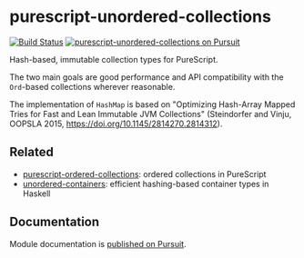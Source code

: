 # purescript-unordered-collections
[![Build Status](https://travis-ci.org/fehrenbach/purescript-unordered-collections.svg?branch=master)](https://travis-ci.org/fehrenbach/purescript-unordered-collections)
<a href="https://pursuit.purescript.org/packages/purescript-unordered-collections">
  <img src="https://pursuit.purescript.org/packages/purescript-unordered-collections/badge"
       alt="purescript-unordered-collections on Pursuit">
  </img>
</a>

Hash-based, immutable collection types for PureScript.

The two main goals are good performance and API compatibility with the `Ord`-based collections wherever reasonable.

The implementation of `HashMap` is based on "Optimizing Hash-Array
Mapped Tries for Fast and Lean Immutable JVM Collections" (Steindorfer
and Vinju, OOPSLA 2015, https://doi.org/10.1145/2814270.2814312).

Related
-------

- [purescript-ordered-collections](https://github.com/purescript/purescript-ordered-collections): ordered collections in PureScript
- [unordered-containers](http://hackage.haskell.org/package/unordered-containers): efficient hashing-based container types in Haskell

Documentation
-------------

Module documentation is [published on Pursuit](https://pursuit.purescript.org/packages/purescript-unordered-collections).
